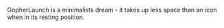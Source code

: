 GopherLaunch is a minimalists dream - it takes up less space than an icon when in its resting position.